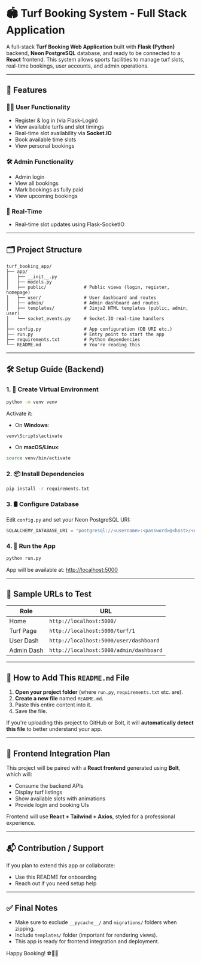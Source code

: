 # 🏟️ Turf Booking System - Full Stack Application

A full-stack **Turf Booking Web Application** built with **Flask (Python)** backend, **Neon PostgreSQL** database, and ready to be connected to a **React** frontend. This system allows sports facilities to manage turf slots, real-time bookings, user accounts, and admin operations.

---

## 🚀 Features

### 🧑‍💻 User Functionality

* Register & log in (via Flask-Login)
* View available turfs and slot timings
* Real-time slot availability via **Socket.IO**
* Book available time slots
* View personal bookings

### 🛠️ Admin Functionality

* Admin login
* View all bookings
* Mark bookings as fully paid
* View upcoming bookings

### 🔁 Real-Time

* Real-time slot updates using Flask-SocketIO

---

## 🗂️ Project Structure

```
turf_booking_app/
├── app/
│   ├── __init__.py
│   ├── models.py
│   ├── public/              # Public views (login, register, homepage)
│   ├── user/                # User dashboard and routes
│   ├── admin/               # Admin dashboard and routes
│   ├── templates/           # Jinja2 HTML templates (public, admin, user)
│   └── socket_events.py     # Socket.IO real-time handlers
│
├── config.py                # App configuration (DB URI etc.)
├── run.py                   # Entry point to start the app
├── requirements.txt         # Python dependencies
└── README.md                # You're reading this
```

---

## 🛠️ Setup Guide (Backend)

### 1. 🐍 Create Virtual Environment

```bash
python -m venv venv
```

Activate it:

* On **Windows**:

```bash
venv\Scripts\activate
```

* On **macOS/Linux**:

```bash
source venv/bin/activate
```

### 2. 📦 Install Dependencies

```bash
pip install -r requirements.txt
```

### 3. 🛢️ Configure Database

Edit `config.py` and set your Neon PostgreSQL URI:

```python
SQLALCHEMY_DATABASE_URI = "postgresql://<username>:<password>@<host>/<dbname>"
```

### 4. 📂 Run the App

```bash
python run.py
```

App will be available at: [http://localhost:5000](http://localhost:5000)

---

## 🧪 Sample URLs to Test

| Role       | URL                                     |
| ---------- | --------------------------------------- |
| Home       | `http://localhost:5000/`                |
| Turf Page  | `http://localhost:5000/turf/1`          |
| User Dash  | `http://localhost:5000/user/dashboard`  |
| Admin Dash | `http://localhost:5000/admin/dashboard` |

---

## 📝 How to Add This `README.md` File

1. **Open your project folder** (where `run.py`, `requirements.txt` etc. are).
2. **Create a new file** named `README.md`.
3. Paste this entire content into it.
4. Save the file.

If you're uploading this project to GitHub or Bolt, it will **automatically detect this file** to better understand your app.

---

## 🔗 Frontend Integration Plan

This project will be paired with a **React frontend** generated using **Bolt**, which will:

* Consume the backend APIs
* Display turf listings
* Show available slots with animations
* Provide login and booking UIs

Frontend will use **React + Tailwind + Axios**, styled for a professional experience.

---

## 📬 Contribution / Support

If you plan to extend this app or collaborate:

* Use this README for onboarding
* Reach out if you need setup help

---

## ✅ Final Notes

* Make sure to exclude `__pycache__/` and `migrations/` folders when zipping.
* Include `templates/` folder (important for rendering views).
* This app is ready for frontend integration and deployment.

Happy Booking! ⚽🏏🏐
